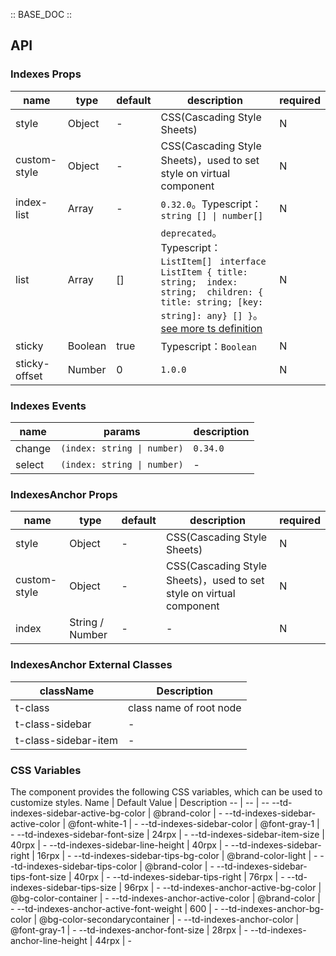 :: BASE_DOC ::

## API

### Indexes Props

name | type | default | description | required
-- | -- | -- | -- | --
style | Object | - | CSS(Cascading Style Sheets) | N
custom-style | Object | - | CSS(Cascading Style Sheets)，used to set style on virtual component | N
index-list | Array | - | `0.32.0`。Typescript：`string [] \| number[]` | N
list | Array | [] | `deprecated`。Typescript：`ListItem[] ` `interface ListItem { title: string;  index: string;  children: { title: string; [key: string]: any} [] }`。[see more ts definition](https://github.com/Tencent/tdesign-miniprogram/tree/develop/src/indexes/type.ts) | N
sticky | Boolean | true | Typescript：`Boolean` | N
sticky-offset | Number | 0 | `1.0.0` | N

### Indexes Events

name | params | description
-- | -- | --
change | `(index: string \| number)` | `0.34.0`
select | `(index: string \| number)` | \-


### IndexesAnchor Props

name | type | default | description | required
-- | -- | -- | -- | --
style | Object | - | CSS(Cascading Style Sheets) | N
custom-style | Object | - | CSS(Cascading Style Sheets)，used to set style on virtual component | N
index | String / Number | - | \- | N
### IndexesAnchor External Classes

className | Description
-- | --
t-class | class name of root node
t-class-sidebar | \-
t-class-sidebar-item | \-

### CSS Variables

The component provides the following CSS variables, which can be used to customize styles.
Name | Default Value | Description 
-- | -- | --
--td-indexes-sidebar-active-bg-color | @brand-color | - 
--td-indexes-sidebar-active-color | @font-white-1 | - 
--td-indexes-sidebar-color | @font-gray-1 | - 
--td-indexes-sidebar-font-size | 24rpx | - 
--td-indexes-sidebar-item-size | 40rpx | - 
--td-indexes-sidebar-line-height | 40rpx | - 
--td-indexes-sidebar-right | 16rpx | - 
--td-indexes-sidebar-tips-bg-color | @brand-color-light | - 
--td-indexes-sidebar-tips-color | @brand-color | - 
--td-indexes-sidebar-tips-font-size | 40rpx | - 
--td-indexes-sidebar-tips-right | 76rpx | - 
--td-indexes-sidebar-tips-size | 96rpx | - 
--td-indexes-anchor-active-bg-color | @bg-color-container | - 
--td-indexes-anchor-active-color | @brand-color | - 
--td-indexes-anchor-active-font-weight | 600 | - 
--td-indexes-anchor-bg-color | @bg-color-secondarycontainer | - 
--td-indexes-anchor-color | @font-gray-1 | - 
--td-indexes-anchor-font-size | 28rpx | - 
--td-indexes-anchor-line-height | 44rpx | -